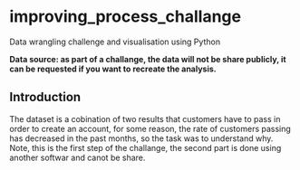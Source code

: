 # improving_process_challange
Data wrangling challenge and visualisation using Python

**Data source: as part of a challange, the data will not be share publicly, it can be requested if you want to recreate the analysis.**

## Introduction

The dataset is a cobination of two results that customers have to pass in order to create an account, for some reason, the rate of customers passing has decreased in the past months, so the task was to understand why. 
Note, this is the first step of the challange, the second part is done using another softwar and canot be share.



